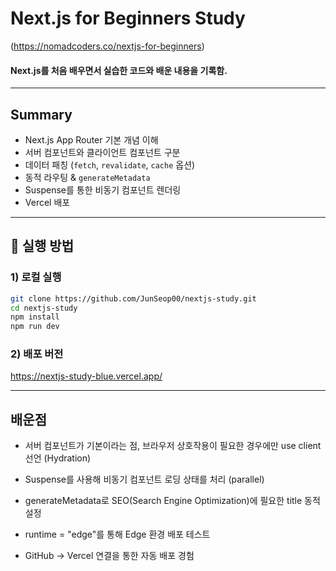 # Next.js for Beginners Study

(https://nomadcoders.co/nextjs-for-beginners) 
#### Next.js를 처음 배우면서 실습한 코드와 배운 내용을 기록함.

---

## Summary
- Next.js App Router 기본 개념 이해
- 서버 컴포넌트와 클라이언트 컴포넌트 구분
- 데이터 패칭 (`fetch`, `revalidate`, `cache` 옵션)
- 동적 라우팅 & `generateMetadata`
- Suspense를 통한 비동기 컴포넌트 렌더링
- Vercel 배포

---

## 🚀 실행 방법

### 1) 로컬 실행
```bash
git clone https://github.com/JunSeop00/nextjs-study.git
cd nextjs-study
npm install
npm run dev
```

### 2) 배포 버전
https://nextjs-study-blue.vercel.app/

---

## 배운점
- 서버 컴포넌트가 기본이라는 점, 브라우저 상호작용이 필요한 경우에만 use client 선언 (Hydration)

- Suspense를 사용해 비동기 컴포넌트 로딩 상태를 처리 (parallel)

- generateMetadata로 SEO(Search Engine Optimization)에 필요한 title 동적 설정

- runtime = "edge"를 통해 Edge 환경 배포 테스트

- GitHub → Vercel 연결을 통한 자동 배포 경험